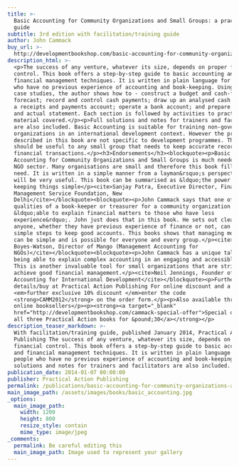 ```yaml
---
title: >-
  Basic Accounting for Community Organizations and Small Groups: a practical
  guide
subtitle: 3rd edition with facilitation/training guide
author: John Cammack
buy_url: >-
  http://developmentbookshop.com/basic-accounting-for-community-organizations-and-small-groups
description_html: >-
  <p>The success of any venture, whatever its size, depends on proper financial
  control. This book offers a step-by-step guide to basic accounting and
  financial management techniques. It is written in plain language for people
  who have no previous experience of accounting and book-keeping. Using simple
  case studies, the author shows how to - construct a budget and cash-flow
  forecast; record and control cash payments; draw up an analysed cash book, and
  a receipts and payments account; operate a bank account; and prepare a budget
  and actual statement. Each section is followed by activities to practise the
  material covered.</p><p>Full solutions and notes for trainers and facilitators
  are also included. Basic Accounting is suitable for training non-governmental
  organizations in an international development context. However the procedures
  described in this book are not specific to development programmes. This book
  should be useful to any small group that needs to keep accurate records of its
  financial transactions.</p><h3>Endorsements</h3><blockquote><p>Basic
  Accounting for Community Organizations and Small Groups is much needed for the
  NGO sector. Many organisations are small and therefore this book fills their
  need. It is written in a simple manner from a layman&rsquo;s perspective, and
  will be very useful. This book can be summarised as &ldquo;the power of
  keeping things simple</p><cite>Sanjay Patra, Executive Director, Financial
  Management Service Foundation, New
  Delhi</cite></blockquote><blockquote><p>John Cammack says that one of the key
  qualities of a book-keeper or treasurer for a community organization is being
  &ldquo;able to explain financial matters to those who have less
  experience&rdquo;. John just does that in this book. He sets out clearly how
  anyone, whether they have previous experience of finance or not, can follow
  simple steps to keep good accounts. This books shows that managing money well
  can be simple and is possible for everyone and every group.</p><cite>Tim
  Boyes-Watson, Director of Mango (Management Accounting for
  NGOs)</cite></blockquote><blockquote><p>John Cammack has a unique talent of
  being able to explain complex accounting in an engaging and accessible manner.
  This is another invaluable tool for small organizations that are striving to
  achieve good financial management.</p><cite>Neil Jennings, Founder of
  Accounting for International Development</cite></blockquote><p>Further
  details/buy at Practical Action Publishing For online discount and a
  <em>further exclusive 10% discount </em>enter the code
  <strong>CAMM2012</strong> on the order form.</p><p>Also available through
  online booksellers</p><p><strong><a target="_blank"
  href="http://developmentbookshop.com/cammack-special-offer">Special offer: buy
  all three Practical Action books for &pound;30</a></strong></p>
description_teaser_markdown: >-
  With facilitation/training guide, published January 2014, Practical Action
  Publishing The success of any venture, whatever its size, depends on proper
  financial control. This book offers a step-by-step guide to basic accounting
  and financial management techniques. It is written in plain language for
  people who have no previous experience of accounting and book-keeping. Full
  solutions and notes for trainers and facilitators are also included.
publication_date: 2014-01-07 00:00:00
publisher: Practical Action Publishing
permalink: /publications/basic-accounting-for-community-organizations-and-small-groups/
main_image_path: /assets/images/books/basic_accounting.jpg
_options:
  main_image_path:
    width: 1200
    height: 800
    resize_style: contain
    mime_type: image/jpeg
_comments:
  permalink: Be careful editing this
  main_image_path: Image used to represent your gallery
---
```


